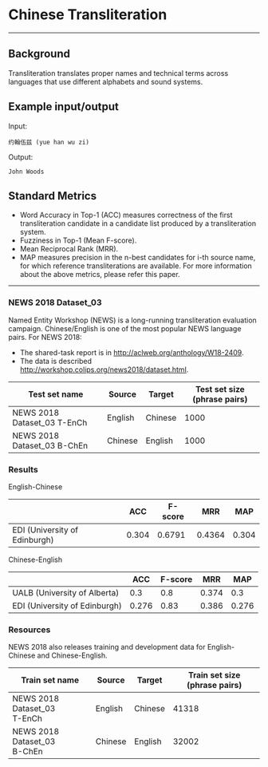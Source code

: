 # Chinese Transliteration

---

## Background

Transliteration translates proper names and technical terms across languages that use different alphabets and sound systems.

## Example input/output

Input:

```
约翰伍兹 (yue han wu zi)
```
Output:

```
John Woods
```

## Standard Metrics
- Word Accuracy in Top-1 (ACC)  measures correctness of the first transliteration candidate in a candidate list produced by a transliteration system.
- Fuzziness in Top-1 (Mean F-score).
- Mean Reciprocal Rank (MRR).
- MAP measures precision in the n-best candidates for i-th source name, for which reference transliterations are available.
For more information about the above metrics, please refer this paper.

---

### NEWS 2018 Dataset_03
Named Entity Workshop (NEWS) is a long-running transliteration evaluation campaign.  Chinese/English is one of the most popular NEWS language pairs.  For NEWS 2018:
- The shared-task report is in http://aclweb.org/anthology/W18-2409.
- The data is described http://workshop.colips.org/news2018/dataset.html.

|  Test set name | Source | Target | Test set size (phrase pairs) |
| --- | --- | --- | --- |
|  NEWS 2018 Dataset_03 T-EnCh | English | Chinese | 1000 |
|  NEWS 2018 Dataset_03 B-ChEn | Chinese | English | 1000 |

### Results

English-Chinese

|   | ACC | F-score | MRR | MAP |
| --- | --- | --- | --- | --- |
|  EDI (University of Edinburgh) | 0.304 | 0.6791 | 0.4364 | 0.304 |

Chinese-English

|   | ACC | F-score | MRR | MAP |
| --- | --- | --- | --- | --- |
|  UALB (University of Alberta) | 0.3 | 0.8 | 0.374 | 0.3 |
|  EDI (University of Edinburgh) | 0.276 | 0.83 | 0.386 | 0.276 |

### Resources
NEWS 2018 also releases training and development data for English-Chinese and Chinese-English.

|  Train set name | Source | Target | Train set size (phrase pairs) |
| --- | --- | --- | --- |
|  NEWS 2018 Dataset_03<br/>T-EnCh | English | Chinese | 41318 |
|  NEWS 2018 Dataset_03<br/>B-ChEn | Chinese | English | 32002 |
